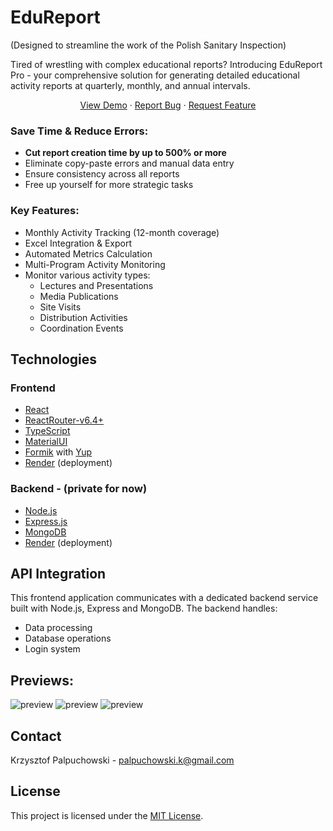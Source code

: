 # EduReport 
(Designed to streamline the work of the Polish Sanitary Inspection)

Tired of wrestling with complex educational reports? Introducing EduReport Pro - your comprehensive solution for generating detailed educational activity reports at quarterly, monthly, and annual intervals.
  <p align="center">
    <a href="https://edureport.onrender.com/">View Demo</a>
     ·
    <a href="https://github.com/Soberek/edureport-app/issues">Report Bug</a>
     ·
    <a href="https://github.com/Soberek/edureport-app/issues">Request Feature</a>
  </p>
</div>

### Save Time & Reduce Errors:
- **Cut report creation time by up to 500% or more**
- Eliminate copy-paste errors and manual data entry
- Ensure consistency across all reports
- Free up yourself for more strategic tasks

### Key Features:
- Monthly Activity Tracking (12-month coverage)
- Excel Integration & Export
- Automated Metrics Calculation
- Multi-Program Activity Monitoring
- Monitor various activity types:
    * Lectures and Presentations
    * Media Publications
    * Site Visits
    * Distribution Activities
    * Coordination Events

## Technologies

### Frontend

- [React](https://reactjs.org/)
- [ReactRouter-v6.4+](https://reactrouter.com/)
- [TypeScript](https://www.typescriptlang.org/)
- [MaterialUI](https://mui.com/)
- [Formik](https://formik.org/) with [Yup](https://www.npmjs.com/package/yup/v/1.0.0-alpha.3)
- [Render](https://render.com/) (deployment)

### Backend - (private for now)

- [Node.js](https://nodejs.org/en/docs/)
- [Express.js](https://expressjs.com/)
- [MongoDB](https://www.mongodb.com/docs/)
- [Render](https://render.com/) (deployment)

## API Integration

This frontend application communicates with a dedicated backend service built with Node.js, Express and MongoDB. The backend handles:

- Data processing
- Database operations
- Login system

## Previews:

<img src="https://imgur.com/GkKiN2s.png" alt="preview">
<img src="https://imgur.com/kve88Wn.png" alt="preview">
<img src="https://imgur.com/3BaJoBt.png" alt="preview">

## Contact

Krzysztof Palpuchowski - palpuchowski.k@gmail.com

## License

This project is licensed under the [MIT License](LICENSE).
